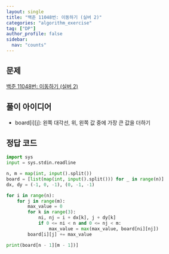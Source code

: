 ```yaml
---
layout: single
title: "백준 11048번: 이동하기 (실버 2)"
categories: "algorithm_exercise"
tag: ["DP"]
author_profile: false
sidebar:
  nav: "counts"
---
```


## 문제

[백준 11048번: 이동하기 (실버 2)](https://www.acmicpc.net/problem/11048)

## 풀이 아이디어

- board[i][j]: 왼쪽 대각선, 위, 왼쪽 값 중에 가장 큰 값을 더하기

## 정답 코드

```python
import sys
input = sys.stdin.readline

n, m = map(int, input().split())
board = [list(map(int, input().split())) for _ in range(n)]
dx, dy = (-1, 0, -1), (0, -1, -1)

for i in range(n):
    for j in range(m):
        max_value = 0
        for k in range(3):
            ni, nj = i + dx[k], j + dy[k]
            if 0 <= ni < n and 0 <= nj < m:
                max_value = max(max_value, board[ni][nj])
        board[i][j] += max_value

print(board[n - 1][m - 1])]
```
